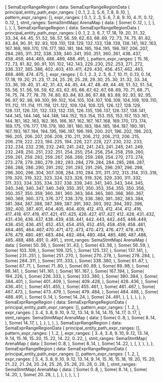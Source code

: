 [
    SemaExprRangeRegion {
        data: SemaExprRangeRegionData {
            principal_entity_path_expr_ranges: [
                0..1,
                2..3,
                5..6,
                7..8,
                9..10,
            ],
            pattern_expr_ranges: [],
            expr_ranges: [
                0..1,
                2..3,
                5..6,
                7..8,
                9..10,
                4..11,
                0..12,
                0..12,
            ],
            stmt_ranges: SemaStmtMap(
                ArenaMap {
                    data: [
                        Some(
                            0..12,
                        ),
                    ],
                },
            ),
        },
    },
    SemaExprRangeRegion {
        data: SemaExprRangeRegionData {
            principal_entity_path_expr_ranges: [
                0..1,
                2..3,
                6..7,
                17..18,
                19..20,
                31..32,
                33..34,
                44..45,
                51..52,
                56..57,
                56..59,
                62..63,
                68..69,
                72..73,
                74..75,
                81..82,
                83..84,
                90..91,
                92..93,
                109..110,
                128..129,
                132..133,
                138..139,
                138..141,
                162..163,
                167..168,
                169..170,
                176..177,
                180..181,
                184..185,
                194..195,
                196..197,
                206..207,
                284..285,
                311..312,
                338..339,
                340..341,
                350..351,
                360..361,
                436..437,
                458..459,
                464..465,
                488..489,
                488..491,
            ],
            pattern_expr_ranges: [
                15..16,
                72..73,
                81..82,
                90..91,
                101..102,
                142..143,
                229..230,
                252..253,
                271..272,
                336..337,
                385..386,
                402..403,
                410..411,
                429..430,
                456..457,
                462..463,
                468..469,
                474..475,
            ],
            expr_ranges: [
                0..1,
                2..3,
                2..5,
                6..7,
                10..11,
                0..13,
                0..14,
                17..18,
                19..20,
                21..23,
                17..24,
                25..26,
                25..28,
                29..30,
                25..30,
                31..32,
                33..34,
                33..36,
                39..40,
                31..42,
                31..43,
                44..45,
                44..47,
                48..49,
                44..49,
                51..52,
                51..54,
                55..56,
                51..56,
                56..59,
                62..63,
                62..65,
                66..67,
                62..67,
                68..69,
                70..71,
                68..71,
                74..75,
                74..77,
                78..79,
                74..80,
                83..84,
                83..86,
                87..88,
                83..89,
                92..93,
                92..95,
                96..97,
                92..98,
                99..100,
                99..102,
                104..105,
                104..107,
                108..109,
                104..109,
                109..110,
                111..112,
                111..114,
                111..118,
                121..122,
                109..124,
                109..125,
                126..127,
                128..129,
                128..131,
                126..131,
                132..133,
                132..135,
                126..135,
                136..137,
                126..137,
                138..141,
                144..145,
                144..146,
                144..148,
                144..152,
                153..154,
                153..155,
                153..157,
                153..161,
                144..161,
                162..163,
                162..165,
                166..167,
                162..167,
                167..168,
                169..170,
                173..174,
                169..175,
                176..177,
                176..179,
                180..181,
                180..183,
                184..185,
                184..187,
                190..191,
                167..193,
                167..194,
                194..195,
                196..197,
                196..199,
                200..201,
                196..202,
                196..203,
                196..205,
                206..207,
                206..209,
                210..211,
                206..212,
                206..213,
                206..215,
                206..219,
                222..223,
                194..225,
                194..226,
                227..228,
                227..230,
                232..233,
                232..234,
                232..236,
                232..240,
                241..242,
                241..243,
                241..245,
                241..249,
                232..249,
                250..251,
                232..251,
                254..255,
                254..256,
                254..258,
                259..260,
                259..261,
                259..263,
                259..267,
                268..269,
                259..269,
                254..270,
                273..274,
                273..278,
                279..280,
                279..282,
                283..284,
                279..284,
                284..285,
                286..287,
                286..288,
                286..290,
                291..292,
                291..293,
                291..295,
                296..297,
                296..298,
                296..300,
                296..304,
                307..308,
                284..310,
                284..311,
                311..312,
                313..314,
                313..318,
                319..320,
                319..322,
                323..324,
                323..326,
                319..326,
                329..330,
                311..332,
                311..333,
                334..335,
                334..337,
                338..339,
                340..341,
                340..343,
                344..345,
                340..346,
                340..347,
                340..349,
                350..351,
                350..353,
                354..355,
                350..356,
                350..357,
                350..359,
                360..361,
                360..363,
                364..365,
                360..366,
                360..367,
                360..369,
                360..373,
                376..377,
                338..379,
                338..380,
                381..382,
                383..384,
                381..384,
                387..388,
                387..389,
                387..391,
                392..393,
                392..394,
                392..396,
                392..400,
                387..401,
                404..405,
                404..409,
                412..413,
                412..414,
                412..416,
                417..418,
                417..419,
                417..421,
                417..425,
                426..427,
                417..427,
                412..428,
                431..432,
                431..436,
                436..437,
                438..439,
                438..441,
                442..443,
                442..445,
                448..449,
                436..450,
                436..451,
                452..453,
                454..455,
                452..455,
                458..459,
                458..461,
                464..465,
                464..467,
                470..471,
                472..473,
                470..473,
                476..477,
                478..479,
                476..479,
                480..481,
                483..484,
                482..484,
                480..484,
                485..486,
                487..488,
                485..488,
                488..491,
                0..491,
            ],
            stmt_ranges: SemaStmtMap(
                ArenaMap {
                    data: [
                        Some(
                            50..56,
                        ),
                        Some(
                            31..43,
                        ),
                        Some(
                            43..56,
                        ),
                        Some(
                            56..59,
                        ),
                        Some(
                            103..109,
                        ),
                        Some(
                            109..125,
                        ),
                        Some(
                            125..137,
                        ),
                        Some(
                            137..141,
                        ),
                        Some(
                            231..251,
                        ),
                        Some(
                            251..270,
                        ),
                        Some(
                            270..278,
                        ),
                        Some(
                            278..284,
                        ),
                        Some(
                            284..311,
                        ),
                        Some(
                            311..333,
                        ),
                        Some(
                            338..380,
                        ),
                        Some(
                            61..67,
                        ),
                        Some(
                            67..71,
                        ),
                        Some(
                            71..80,
                        ),
                        Some(
                            80..89,
                        ),
                        Some(
                            89..98,
                        ),
                        Some(
                            98..141,
                        ),
                        Some(
                            141..161,
                        ),
                        Some(
                            161..167,
                        ),
                        Some(
                            167..194,
                        ),
                        Some(
                            194..226,
                        ),
                        Some(
                            226..333,
                        ),
                        Some(
                            333..380,
                        ),
                        Some(
                            380..384,
                        ),
                        Some(
                            384..401,
                        ),
                        Some(
                            401..409,
                        ),
                        Some(
                            409..428,
                        ),
                        Some(
                            428..436,
                        ),
                        Some(
                            436..451,
                        ),
                        Some(
                            451..455,
                        ),
                        Some(
                            455..461,
                        ),
                        Some(
                            461..467,
                        ),
                        Some(
                            467..473,
                        ),
                        Some(
                            473..479,
                        ),
                        Some(
                            479..484,
                        ),
                        Some(
                            484..488,
                        ),
                        Some(
                            488..491,
                        ),
                        Some(
                            0..14,
                        ),
                        Some(
                            14..24,
                        ),
                        Some(
                            24..491,
                        ),
                    ],
                },
            ),
        },
    },
    SemaExprRangeRegion {
        data: SemaExprRangeRegionData {
            principal_entity_path_expr_ranges: [],
            pattern_expr_ranges: [
                1..2,
            ],
            expr_ranges: [
                3..4,
                3..8,
                9..10,
                9..12,
                13..14,
                9..14,
                14..15,
                14..17,
                0..17,
            ],
            stmt_ranges: SemaStmtMap(
                ArenaMap {
                    data: [
                        Some(
                            0..8,
                        ),
                        Some(
                            8..14,
                        ),
                        Some(
                            14..17,
                        ),
                    ],
                },
            ),
        },
    },
    SemaExprRangeRegion {
        data: SemaExprRangeRegionData {
            principal_entity_path_expr_ranges: [],
            pattern_expr_ranges: [
                1..2,
            ],
            expr_ranges: [
                3..4,
                3..8,
                9..10,
                9..12,
                13..14,
                9..14,
                15..16,
                15..20,
                15..22,
                14..22,
                0..22,
            ],
            stmt_ranges: SemaStmtMap(
                ArenaMap {
                    data: [
                        Some(
                            0..8,
                        ),
                        Some(
                            8..14,
                        ),
                        Some(
                            14..22,
                        ),
                    ],
                },
            ),
        },
    },
    SemaExprRangeRegion {
        data: SemaExprRangeRegionData {
            principal_entity_path_expr_ranges: [],
            pattern_expr_ranges: [
                1..2,
            ],
            expr_ranges: [
                3..4,
                3..8,
                9..10,
                9..12,
                13..14,
                9..14,
                15..16,
                15..18,
                19..20,
                15..20,
                21..22,
                21..24,
                20..24,
                25..26,
                25..28,
                20..28,
                0..28,
            ],
            stmt_ranges: SemaStmtMap(
                ArenaMap {
                    data: [
                        Some(
                            0..8,
                        ),
                        Some(
                            8..14,
                        ),
                        Some(
                            14..20,
                        ),
                        Some(
                            20..28,
                        ),
                    ],
                },
            ),
        },
    },
]